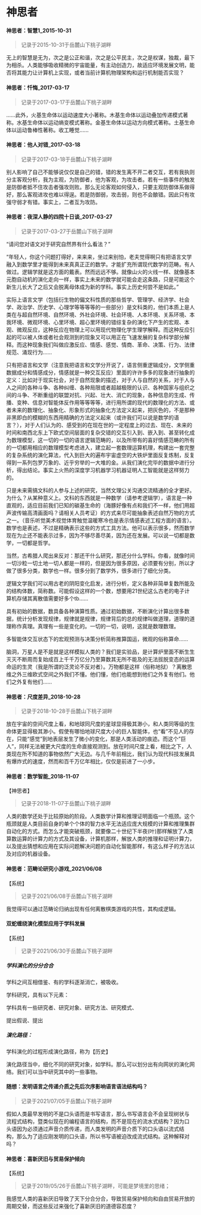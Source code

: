 # 神思者


 




#### 神思者：智慧1_2015-10-31





> 记录于2015-10-31于岳麓山下桃子湖畔





无上的智慧是无为，次之是公正和谐，次之是公平民主，次之是权谋，独裁，最下为相杀。人类能够吸收精微的宇宙能量，有主动创造力，故适应环境发展文明，能否将其能力让计算机上实现，或者当前计算机物理架构和运行机制能否实现？





#### 神思者：忏悔_2017-03-17



> 记录于2017-03-17于岳麓山下桃子湖畔



……此外，火基生命体以运动速度大小著称。木基生命体以运动叠加传递模式著称。水基生命体以运动熵变模式著称。金基生命体以运动方向模式著称。土基生命体以运动鲁棒性著称。收工睡觉……






#### 神思者：他人对错_2017-03-18





> 记录于2017-03-18于岳麓山下桃子湖畔




别人影响了自己不能够说仅仅是自己的错，错的发生离不开二者交互，若有我执则分主客观分析，我为主观，为防御者，他为客观，为攻击者。若有一些事件的触发是防御者抵不住攻击者强攻则败。那么无论客观如何侵入，只要主观防御体系做得好，那么客观进攻也难以得逞。若是防御弱，攻击弱，则也不会酿错。因此只有攻强守弱才有错。事实上，二者互为攻防。



#### 神思者：夜深人静的四院十日谈_2017-03-27





> 记录于2017-03-27于岳麓山下桃子湖畔



“请问您对语文对于研究自然界有什么看法？”

“年轻人，你这个问题打得好，来来来，坐过来别怕，老夫觉得啊只有把语言文学融入到数学里才能得到未来真真正正的数学。才能扩充所谓现代数学的范畴。有人做过。逻辑学就是这方面的戴表。然而远远不够。就像山火的火线一样、就像基本元胞自动机的演化走向一样，事实上未来的数学就可能会走这条路，只是可能这个新生儿长大了之后又会脱离母体成为新的学科。事实上历史何尝不是如此。”

实际上语言文学（包括衍生物的偏文科性质的那些哲学、管理学、经济学、社会学、政治学、历史学、心理学等等等等的一些部分）是文科类的，他们本质上是人类在与超自然环境、自然环境、外社会环境、社会环境、人本环境、关系环境、本我环境、微观环境、心里环境、超心里环境的错综复杂的演化下产生的宏观、本观、微观反应，这种反应在物理上可以用现代物理化学生理学解释。而这种反应引起的可以被人体或者社会观测到的现象又可以用正在飞速发展的复杂科学部分解释。而这种现象我们叫做应激反应、情感、感觉、情商、革命、决策、行为、法律规范、涌现行为……

只有把语言和文学（注意我把语言和文学分开说了，语言侧重逻辑成分，文学侧重数据成分和情感成分，情感就是一种交互反应）里面的许许多多的现象进行抽象的定义：比如对于现实社会，对于自然现象的描述，对于人与自然的关系，对于人与人之间的各种斗争、各种纠缠、各种局限或者超越极限的认识、各种国家与组织之间的斗争、不断重组的联盟对抗、兴起、壮大、消亡的现象，各种信息的生成、传播、变种、信息对智能体反作用等等等等，进行用所谓的现代的数理化的方法、或者未来的数理化、抽象化、形象形式的抽象化方法定义起来，把灰色的，不是那种非黑即白的模糊的东西用精确的方法定义起来（或许我们可以说是数学的语言？），对于人们认为的、感受到的在现在世的一定程度上的过去、现在、未来的时间和南西北东上下欧式空间层面的复杂交错的交互引入到、嵌入到、甚至转化成为数理模型，这一切的一切的语言逻辑范畴的，以及所带有的喜好情感范畴的所有的一切都用相应的数理模型考虑进入，建立起一套数理运算机理，构建出一套完整的复杂系统的演化算法，代入到巨大的遍布宇宙虚空的大铁炉里面反复炼制，反复得到一系列包罗万象的、近乎穷举的一大堆的金。从我们演化完毕的数据中进行分析，得出结论。事实上火热的深度学习机器学习机器证明人工智能就是这样努力的。

只是未来需搞文科的人参与上述的研究，当然文理公关沟通交流精通的全才更好。为什么？从某种意义上。文科的东西就是一种数学（请参考逻辑学），语言是一种直观的，适应目前我们已知的碳基生命的（海豚好像有点和我们不一样，他们用超声波传输高清画面吗？请相关人员考证）的方式来尽可能抽象表述自然万物的方式之一。（音乐听觉美术视觉体育触觉温暖寒冷也是表示情感表述工程方面的语言）。数学也是表述，不过是精确表示这些的方式工具方法。他可以表示很多，然而数学现在为止还不能表示过多，因为不够尽善尽美，因为还在发展。可以说一切都是数学，一切都是哲学。

当然，古希腊人爬出来反对：那还干什么研究，那还分什么学科。你看，就像时间一切沙粒一切土地一切人都是一样的，但是因为很多原因，必须要有分别，所以才做了很多分类，数学也一样。很多分到了数学外，很多进行了细化分类。

逻辑文学我们可以用古老的阴阳变化启发，进行分析，定义各种非简单复数所能及的结构体数，简称数。可能假设这样的一个数，想要用21世纪这么古老的电子计算机存储其离散值需要好多个tb……

具有初始的数据，数具备各种演算性质。通过初始数据，不断演化计算出很多数据，统计分析发现规律，规律就是规律，规律背后的总的规律叫做道理，道理的道理称作真理。真理有一些是变化的。一切的一切，说明，这就是数理数理。

多智能体交互状态下的宏观预测与决策分析简称推算国运，微观的俗称算命……

脑洞，万星人是不是就是这样模拟人类的？我们是实验品，是计算炉里面不断生生灭灭不断周而复始成百上千千万亿分乃至算数其无所不能及的无法拔脱变态的运算命运的生灵（我是所谓的泛灵论不反对者）。万物都是这样（俗称地狱）？离散思维之外三维欧式空间之外我们不懂。他们懂，他们也能想到他们之外复有他们。他们之外复有他们……








#### 神思者：尺度差异_2018-10-28





> 记录于2018-10-28于岳麓山下桃子湖畔





放在宇宙的空间尺度上看，和地球同尺度的星球显得极其渺小，和人类同等级的生命体更显得极其渺小。假使有哪怕地球尺度大小的巨人智能体，也“看”不见人的存在，只能“感觉”到地表层发生了微小的变化，那是人类活动的痕迹。而这个”巨人”，同样无法被更大尺度的生命直接观测到。放在时间尺度上看，相比之下，人类现在所不知道的事物依然广大无边。与几千年前相比，我们认为现代科技发展具有爆炸式的速度，然而和百千万亿年相比，仅仅是前进了一小步。





#### 神思者：数学智能_2018-11-07



<category>【神思者】</category>


> 记录于2018-11-07于岳麓山下桃子湖畔

人类的数学还处于比较原始的阶段。人类数学计算和推理证明面临一个瓶颈。这个瓶颈就是人类目前自身的单个个体的智力水平无法适应庞大规模的计算和推理集群自动化的方式。而怎么才能突破瓶颈，就要像二十世纪下半夜(叶)那样解放了人类算数运算的计算力的方式及其设备，计算机那样，解放人类的推理和证明计算力，以及提出猜想和应用在实际问题解决问题的自动化智能那样，有这么样子的方法以及对应的机器设备。


#### 神思者：范畴论研究小游戏_2021/06/08

<category>【系统】</category>

> 记录于2021/06/08于岳麓山下桃子湖畔

我觉得可以通过范畴论归纳出现有任何离散棋类游戏的共性，其构成逻辑。


#### 双蛇缠绕演化模型应用于学科发展

<category>【系统】</category>

> 记录于2021/06/30于岳麓山下桃子湖畔

##### 学科演化的分分合合

学科之间互相借鉴、有的学科逐渐消亡，被吸收。

学科研究，具有以下元素：

学科具有一些研究者、研究对象、研究方法、研究模式、

提出假说、提出

##### 演化路径：

学科演化的过程形成演化路径，称为【历史】

演化路径当中，细化不同的研究对象，如学科。那么可以划分出有向网状的演化网络。我们可以当中研究其中的一些事物。


#### 随想：发明语言之传递介质之先后次序影响语言语法结构吗？

> 记录于2021/07/05于岳麓山下桃子湖畔

假如人类最早发明的不是口头语而是书写语言，那么书写语言会不会呈现树状与
流程式结构，暨类似现在的编程语言的结构，而不是现在的流水式结构？因为口
头语因为必须通过声音介质传递，而人类发明的声音介质下的口头语以流式结
构，那么为了适应刚发明的口头语，所以书写语被迫改成流式结构。这种解释对
吗？




#### 神思者：喜新厌旧与贸易保护倾向

<category>【系统】</category>

> 记录于2019/05/26于岳麓山下桃子湖畔，可能是梦境里的思绪；

我感觉人类的喜新厌旧导致了天下分合分合，导致贸易保护倾向和自由贸易开放的周期交替，而这些反过来强化了喜新厌旧的道德容忍度？






